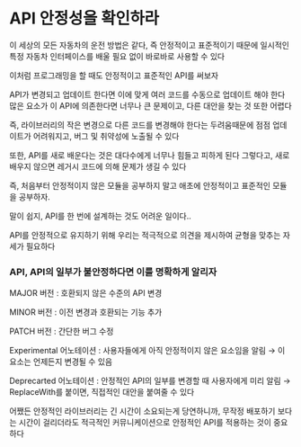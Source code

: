# API 안정성을 확인하라

이 세상의 모든 자동차의 운전 방법은 같다, 즉 안정적이고 표준적이기 때문에
일시적인 특정 자동차 인터페이스를 배울 필요 없이 바로바로 사용할 수 있다

이처럼 프로그래밍을 할 때도 안정적이고 표준적인 API를 써보자

API가 변경되고 업데이트 한다면 이에 맞게 여러 코드를 수동으로 업데이트 해야 한다
많은 요소가 이 API에 의존한다면 너무나 큰 문제이고, 다른 대안을 찾는 것 또한 어렵다

즉, 라이브러리의 작은 변경으로 다른 코드를 변경해야 한다는 두려움때문에
점점 업데이트가 어려워지고, 버그 및 취약성에 노출될 수 있다

또한, API를 새로 배운다는 것은 대다수에게 너무나 힘들고 피하게 된다
그렇다고, 새로 배우지 않으면 레거시 코드에 의해 문제가 생길 수 있다

즉, 처음부터 안정적이지 않은 모듈을 공부하지 말고 애초에 안정적이고 표준적인 모듈을 공부하자.

말이 쉽지, API를 한 번에 설계하는 것도 어려운 일이다..

API를 안정적으로 유지하기 위해 우리는 적극적으로 의견을 제시하여 균형을 맞추는 자세가 필요하다

### API, API의 일부가 불안정하다면 이를 명확하게 알리자

MAJOR 버전 : 호환되지 않은 수준의 API 변경

MINOR 버전 : 이전 변경과 호환되는 기능 추가

PATCH 버전 : 간단한 버그 수정

Experimental 어노테이션 : 사용자들에게 아직 안정적이지 않은 요소임을 알림
→ 이 요소는 언제든지 변경될 수 있음

Deprecarted 어노테이션 : 안정적인 API의 일부를 변경할 때 사용자에게 미리 알림
→ ReplaceWith를 붙이면, 직접적인 대안을 붙여줄 수 있다

어쨌든 안정적인 라이브러리는 긴 시간이 소요되는게 당연하니까,
무작정 배포하기 보다는 시간이 걸리더라도 적극적인 커뮤니케이션으로 안정적인 API를 적용하는 것이 중요하다